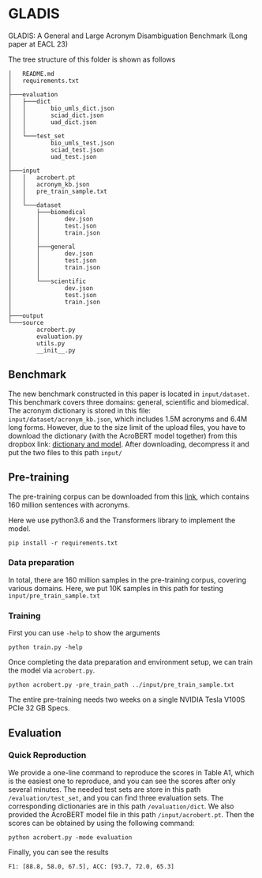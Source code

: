 # GLADIS
GLADIS: A General and Large Acronym Disambiguation Benchmark (Long paper at EACL 23)


The tree structure of this folder is shown as follows

```
│   README.md
│   requirements.txt
│
├───evaluation
│   ├───dict
│   │       bio_umls_dict.json
│   │       sciad_dict.json
│   │       uad_dict.json
│   │
│   └───test_set
│           bio_umls_test.json
│           sciad_test.json
│           uad_test.json
│
├───input
│   │   acrobert.pt
│   │   acronym_kb.json
│   │   pre_train_sample.txt
│   │
│   └───dataset
│       ├───biomedical
│       │       dev.json
│       │       test.json
│       │       train.json
│       │
│       ├───general
│       │       dev.json
│       │       test.json
│       │       train.json
│       │
│       └───scientific
│               dev.json
│               test.json
│               train.json
│
├───output
└───source
        acrobert.py
        evaluation.py
        utils.py
        __init__.py
```
## Benchmark
The new benchmark constructed in this paper is located in `input/dataset`.
This benchmark covers three domains: general, scientific and biomedical.
The acronym dictionary is stored in this file: `input/dataset/acronym_kb.json`, which includes 1.5M acronyms
and 6.4M long forms.
However, due to the size limit of the upload files, you have to download the dictionary (with the AcroBERT model together) from this dropbox link:
[dictionary and model](https://zenodo.org/record/7568921#.Y9FA5XaZNPY). 
After downloading, decompress it and put the two files to this path `input/`

## Pre-training
The pre-training corpus can be downloaded from this [link](https://zenodo.org/record/7562925#.Y87_3naZNPY), which contains 160 million sentences with acronyms.

Here we use python3.6 and the Transformers library to implement the model. 
```
pip install -r requirements.txt
```
### Data preparation
In total, there are 160 million samples in the pre-training corpus, covering various domains.
Here, we put 10K samples in this path for testing `input/pre_train_sample.txt`

### Training
First you can use `-help` to show the arguments
```
python train.py -help
```
Once completing the data preparation and environment setup, we can train the model via `acrobert.py`.

```
python acrobert.py -pre_train_path ../input/pre_train_sample.txt
```
The entire pre-training needs two weeks on a single NVIDIA Tesla V100S PCIe 32 GB Specs.
## Evaluation
### Quick Reproduction
We provide a one-line command to reproduce the scores in Table A1,
which is the easiest one to reproduce, and you can see the scores after only several minutes. 
The needed test sets are store in this path `/evaluation/test_set`, and you can find three evaluation sets.
The corresponding dictionaries are in this path `/evaluation/dict`.
We also provided the AcroBERT model file in this path `/input/acrobert.pt`.
Then the scores can be obtained by using the following command:
```
python acrobert.py -mode evaluation
```
Finally, you can see the results
```
F1: [88.8, 58.0, 67.5], ACC: [93.7, 72.0, 65.3]
```
